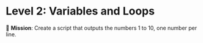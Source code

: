 # Level 2: Variables and Loops

🎯 **Mission**: Create a script that outputs the numbers 1 to 10, one number per line.
